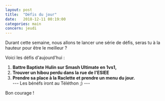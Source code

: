 ```yaml
---
layout: post
title:  "Défis du jour"
date:   2018-12-11 00:19:00
categories: main
concern: jeudi
---
```


Durant cette semaine, nous allons te lancer une série de défis, seras tu à la hauteur pour être le meilleur ?

Voici les défis d'aujourd'hui :
1. **Battre Baptiste Hulin sur Smash Ultimate en 1vs1,**
2. **Trouver un hibou perdu dans la rue de l'ESIEE**
3. **Prendre sa place à la Raclette et prendre un menu du jour.**  
---  Les bénéfs iront au Téléthon ;) ---

Bon courage !
